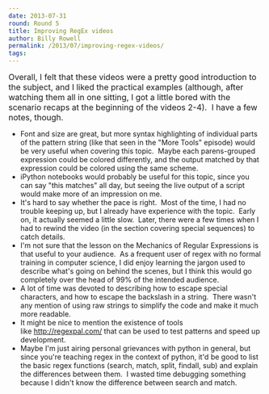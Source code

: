 ```yaml
---
date: 2013-07-31
round: Round 5
title: Improving RegEx videos
author: Billy Rowell
permalink: /2013/07/improving-regex-videos/
tags:
---
```

<span style="font-size: 16px;">Overall, I felt that these videos were a pretty good introduction to the subject, and I liked the practical examples (although, after watching them all in one sitting, I got a little bored with the scenario recaps at the beginning of the videos 2-4).  I have a few notes, though.</span>

*   Font and size are great, but more syntax highlighting of individual parts of the pattern string (like that seen in the "More Tools" episode) would be very useful when covering this topic.  Maybe each parens-grouped expression could be colored differently, and the output matched by that expression could be colored using the same scheme.
*   iPython notebooks would probably be useful for this topic, since you can say "this matches" all day, but seeing the live output of a script would make more of an impression on me.
*   It's hard to say whether the pace is right.  Most of the time, I had no trouble keeping up, but I already have experience with the topic.  Early on, it actually seemed a little slow.  Later, there were a few times when I had to rewind the video (in the section covering special sequences) to catch details.
*   I'm not sure that the lesson on the Mechanics of Regular Expressions is that useful to your audience.  As a frequent user of regex with no formal training in computer science, I did enjoy learning the jargon used to describe what's going on behind the scenes, but I think this would go completely over the head of 99% of the intended audience.
*   A lot of time was devoted to describing how to escape special characters, and how to escape the backslash in a string.  There wasn't any mention of using raw strings to simplify the code and make it much more readable.
*   It might be nice to mention the existence of tools like <http://regexpal.com/> that can be used to test patterns and speed up development.
*   Maybe I'm just airing personal grievances with python in general, but since you're teaching regex in the context of python, it'd be good to list the basic regex functions (search, match, split, findall, sub) and explain the differences between them.  I wasted time debugging something because I didn't know the difference between search and match.
